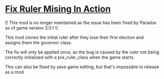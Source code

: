 # [Fix Ruler Mising In Action](https://steamcommunity.com/sharedfiles/filedetails/?id=1904693690)

[! This mod is no longer maintained as the issue has been fixed by Paradox as of game version 3.0.1 !]

This mod clones the initial ruler after they lose their first election and assigns them the governor class.

The fix will only be applied once, as the bug is caused by the ruler not being correctly initialized with a pre_ruler_class when the game starts.

This can also be fixed by save game editing, but that's impossible to release as a mod.
